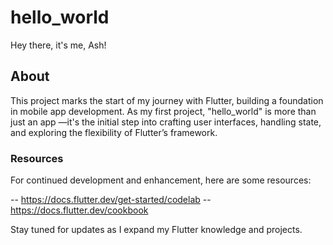 # hello_world

Hey there, it's me, Ash!

## About

This project marks the start of my journey with Flutter,
building a foundation in mobile app development.
As my first project, "hello_world" is more than just an app
—it's the initial step into crafting user interfaces, handling state,
and exploring the flexibility of Flutter’s framework.

### Resources

For continued development and enhancement, here are some resources:

-- https://docs.flutter.dev/get-started/codelab
-- https://docs.flutter.dev/cookbook

Stay tuned for updates as I expand my Flutter knowledge and projects.
